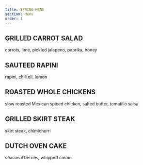 ```yaml
---
title: SPRING MENU
section: Menu
order: 1
---
```


## GRILLED CARROT SALAD

carrots, lime, pickled jalapeno, paprika, honey

## SAUTEED RAPINI

rapini, chili oil, lemon

## ROASTED WHOLE CHICKENS

slow roasted Mexican spiced chicken, salted butter, tomatillo salsa

## GRILLED SKIRT STEAK

skirt steak, chimichurri

## DUTCH OVEN CAKE

seasonal berries, whipped cream
